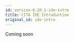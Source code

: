 ```yaml
---
id: version-0.20.1-ide-intro
title: CITA IDE Introduction
original_id: ide-intro
---
```

Coming soon
